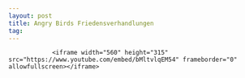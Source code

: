 ```yaml
---
layout: post
title: Angry Birds Friedensverhandlungen
tag: 
---
```



                <iframe width="560" height="315" src="https://www.youtube.com/embed/bMltvlqEM54" frameborder="0" allowfullscreen></iframe>
            
